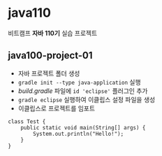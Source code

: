 # java110

비트캠프 **자바 110기** 실습 프로젝트

## java100-project-01

- 자바 프로젝트 폴더 생성
- `gradle init --type java-application` 실행
- *build.gradle* 파일에 `id 'eclipse'` 플러그인 추가
- `gradle eclipse` 실행하여 이클립스 설정 파일을 생성
- 이클립스로 프로젝트를 임포트

```
class Test {
    public static void main(String[] args) {
        System.out.println("Hello!");
    }
}
```
